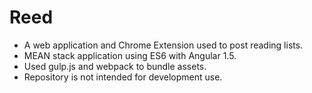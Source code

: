 # Reed
- A web application and Chrome Extension used to post reading lists.
- MEAN stack application using ES6 with Angular 1.5.
- Used gulp.js and webpack to bundle assets.
- Repository is not intended for development use.
